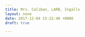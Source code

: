 ```yaml
---
title: Mrs. Caliban, LARB, Ingalls
layout: none
date: 2017-12-04 15:22:40 +0000
draft: true

---
```

